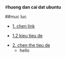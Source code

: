 #**huong dan cai dat ubuntu**

##muc luc
* [1. chen link](#chenlink)
- [1.2 kieu tieu de](#1.2)
* [2. chen the tieu de](#chenthetieude)
    * hello